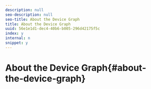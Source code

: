 ```yaml
---
description: null
seo-description: null
seo-title: About the Device Graph
title: About the Device Graph
uuid: 56e1e1d1-dec4-40b6-b005-296d42175f5c
index: y
internal: n
snippet: y
---
```


# About the Device Graph{#about-the-device-graph}

